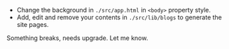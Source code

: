 - Change the background in `./src/app.html` in `<body>` property style.
- Add, edit and remove your contents in `./src/lib/blogs` to generate the site pages.

Something breaks, needs upgrade. Let me know.
